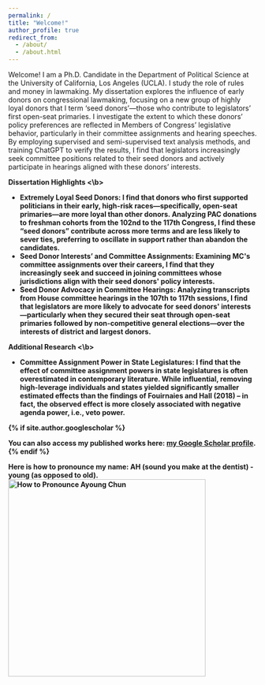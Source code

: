 ```yaml
---
permalink: /
title: "Welcome!"
author_profile: true
redirect_from: 
  - /about/
  - /about.html
---
```


  
Welcome! I am a Ph.D. Candidate in the Department of Political Science at the University of California, Los Angeles (UCLA). I study the role of rules and money in lawmaking.
My dissertation explores the influence of early donors on congressional lawmaking, focusing on a new group of highly loyal donors that I term ‘seed donors’—those who contribute to legislators’ first open-seat primaries. I investigate the extent to which these donors’ policy preferences are reflected in Members of Congress’ legislative behavior, particularly in their committee assignments and hearing speeches. By employing supervised and semi-supervised text analysis methods, and training ChatGPT to verify the results, I find that legislators increasingly seek committee positions related to their seed donors and actively participate in hearings aligned with these donors’ interests.

<b> Dissertation Highlights <\b>
<ul>
 <li> Extremely Loyal Seed Donors: I find that donors who first supported politicians in their early, high-risk races—specifically, open-seat primaries—are more loyal than other donors. Analyzing PAC donations to freshman cohorts from the 102nd to the 117th Congress, I find these “seed donors” contribute across more terms and are less likely to sever ties, preferring to oscillate in support rather than abandon the candidates. </li>
<li> Seed Donor Interests’ and Committee Assignments: Examining MC's committee assignments over their careers, I find that they increasingly seek and succeed in joining committees whose jurisdictions align with their seed donors' policy interests. </li>
<li>  Seed Donor Advocacy in Committee Hearings: Analyzing transcripts from House committee hearings in the 107th to 117th sessions, I find that legislators are more likely to advocate for seed donors' interests—particularly when they secured their seat through open-seat primaries followed by non-competitive general elections—over the interests of district and largest donors. </li> </ul>
<b> Additional Research <\b>
<ul>
 <li> Committee Assignment Power in State Legislatures: I find that the effect of committee assignment powers in state legislatures is often overestimated in contemporary literature. While influential, removing high-leverage individuals and states yielded significantly smaller estimated effects than the findings of Fouirnaies and Hall (2018) – in fact, the observed effect is more closely associated with negative agenda power, i.e., veto power. </li> </ul>

{% if site.author.googlescholar %}
  <div class="wordwrap"> You can also access my published works here: <a href="{{site.author.googlescholar}}">my Google Scholar profile</a>.</div>
{% endif %}


Here is how to pronounce my name: AH (sound you make at the dentist) - young (as opposed to old).
<img src="https://ayoungchun.github.io/images/sayname.jpg" alt="How to Pronounce Ayoung Chun" width="400"/>
